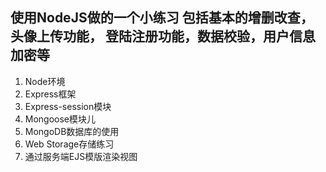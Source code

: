 ## 使用NodeJS做的一个小练习  包括基本的增删改查，头像上传功能， 登陆注册功能，数据校验，用户信息加密等

1. Node环境
2. Express框架
3. Express-session模块
4. Mongoose模块儿
5. MongoDB数据库的使用
6. Web Storage存储练习
7. 通过服务端EJS模版渲染视图
